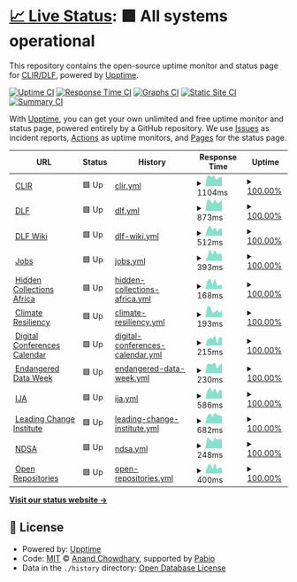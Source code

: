 # [📈 Live Status](https://clirdlf.github.io/uptime): <!--live status--> **🟩 All systems operational**

This repository contains the open-source uptime monitor and status page for [CLIR/DLF](http://clir.org), powered by [Upptime](https://github.com/upptime/upptime).

[![Uptime CI](https://github.com/clirdlf/uptime/workflows/Uptime%20CI/badge.svg)](https://github.com/clirdlf/uptime/actions?query=workflow%3A%22Uptime+CI%22)
[![Response Time CI](https://github.com/clirdlf/uptime/workflows/Response%20Time%20CI/badge.svg)](https://github.com/clirdlf/uptime/actions?query=workflow%3A%22Response+Time+CI%22)
[![Graphs CI](https://github.com/clirdlf/uptime/workflows/Graphs%20CI/badge.svg)](https://github.com/clirdlf/uptime/actions?query=workflow%3A%22Graphs+CI%22)
[![Static Site CI](https://github.com/clirdlf/uptime/workflows/Static%20Site%20CI/badge.svg)](https://github.com/clirdlf/uptime/actions?query=workflow%3A%22Static+Site+CI%22)
[![Summary CI](https://github.com/clirdlf/uptime/workflows/Summary%20CI/badge.svg)](https://github.com/clirdlf/uptime/actions?query=workflow%3A%22Summary+CI%22)

With [Upptime](https://upptime.js.org), you can get your own unlimited and free uptime monitor and status page, powered entirely by a GitHub repository. We use [Issues](https://github.com/clirdlf/uptime/issues) as incident reports, [Actions](https://github.com/clirdlf/uptime/actions) as uptime monitors, and [Pages](https://clirdlf.github.io/uptime) for the status page.

<!--start: status pages-->
<!-- This summary is generated by Upptime (https://github.com/upptime/upptime) -->
<!-- Do not edit this manually, your changes will be overwritten -->
<!-- prettier-ignore -->
| URL | Status | History | Response Time | Uptime |
| --- | ------ | ------- | ------------- | ------ |
| <img alt="" src="https://icons.duckduckgo.com/ip3/www.clir.org.ico" height="13"> [CLIR](https://www.clir.org) | 🟩 Up | [clir.yml](https://github.com/clirdlf/uptime/commits/HEAD/history/clir.yml) | <details><summary><img alt="Response time graph" src="./graphs/clir/response-time-week.png" height="20"> 1104ms</summary><br><a href="https://clirdlf.github.io/uptime/history/clir"><img alt="Response time 1167" src="https://img.shields.io/endpoint?url=https%3A%2F%2Fraw.githubusercontent.com%2Fclirdlf%2Fuptime%2FHEAD%2Fapi%2Fclir%2Fresponse-time.json"></a><br><a href="https://clirdlf.github.io/uptime/history/clir"><img alt="24-hour response time 1035" src="https://img.shields.io/endpoint?url=https%3A%2F%2Fraw.githubusercontent.com%2Fclirdlf%2Fuptime%2FHEAD%2Fapi%2Fclir%2Fresponse-time-day.json"></a><br><a href="https://clirdlf.github.io/uptime/history/clir"><img alt="7-day response time 1104" src="https://img.shields.io/endpoint?url=https%3A%2F%2Fraw.githubusercontent.com%2Fclirdlf%2Fuptime%2FHEAD%2Fapi%2Fclir%2Fresponse-time-week.json"></a><br><a href="https://clirdlf.github.io/uptime/history/clir"><img alt="30-day response time 1122" src="https://img.shields.io/endpoint?url=https%3A%2F%2Fraw.githubusercontent.com%2Fclirdlf%2Fuptime%2FHEAD%2Fapi%2Fclir%2Fresponse-time-month.json"></a><br><a href="https://clirdlf.github.io/uptime/history/clir"><img alt="1-year response time 1167" src="https://img.shields.io/endpoint?url=https%3A%2F%2Fraw.githubusercontent.com%2Fclirdlf%2Fuptime%2FHEAD%2Fapi%2Fclir%2Fresponse-time-year.json"></a></details> | <details><summary><a href="https://clirdlf.github.io/uptime/history/clir">100.00%</a></summary><a href="https://clirdlf.github.io/uptime/history/clir"><img alt="All-time uptime 100.00%" src="https://img.shields.io/endpoint?url=https%3A%2F%2Fraw.githubusercontent.com%2Fclirdlf%2Fuptime%2FHEAD%2Fapi%2Fclir%2Fuptime.json"></a><br><a href="https://clirdlf.github.io/uptime/history/clir"><img alt="24-hour uptime 100.00%" src="https://img.shields.io/endpoint?url=https%3A%2F%2Fraw.githubusercontent.com%2Fclirdlf%2Fuptime%2FHEAD%2Fapi%2Fclir%2Fuptime-day.json"></a><br><a href="https://clirdlf.github.io/uptime/history/clir"><img alt="7-day uptime 100.00%" src="https://img.shields.io/endpoint?url=https%3A%2F%2Fraw.githubusercontent.com%2Fclirdlf%2Fuptime%2FHEAD%2Fapi%2Fclir%2Fuptime-week.json"></a><br><a href="https://clirdlf.github.io/uptime/history/clir"><img alt="30-day uptime 100.00%" src="https://img.shields.io/endpoint?url=https%3A%2F%2Fraw.githubusercontent.com%2Fclirdlf%2Fuptime%2FHEAD%2Fapi%2Fclir%2Fuptime-month.json"></a><br><a href="https://clirdlf.github.io/uptime/history/clir"><img alt="1-year uptime 100.00%" src="https://img.shields.io/endpoint?url=https%3A%2F%2Fraw.githubusercontent.com%2Fclirdlf%2Fuptime%2FHEAD%2Fapi%2Fclir%2Fuptime-year.json"></a></details>
| <img alt="" src="https://icons.duckduckgo.com/ip3/www.diglib.org.ico" height="13"> [DLF](https://www.diglib.org) | 🟩 Up | [dlf.yml](https://github.com/clirdlf/uptime/commits/HEAD/history/dlf.yml) | <details><summary><img alt="Response time graph" src="./graphs/dlf/response-time-week.png" height="20"> 873ms</summary><br><a href="https://clirdlf.github.io/uptime/history/dlf"><img alt="Response time 872" src="https://img.shields.io/endpoint?url=https%3A%2F%2Fraw.githubusercontent.com%2Fclirdlf%2Fuptime%2FHEAD%2Fapi%2Fdlf%2Fresponse-time.json"></a><br><a href="https://clirdlf.github.io/uptime/history/dlf"><img alt="24-hour response time 986" src="https://img.shields.io/endpoint?url=https%3A%2F%2Fraw.githubusercontent.com%2Fclirdlf%2Fuptime%2FHEAD%2Fapi%2Fdlf%2Fresponse-time-day.json"></a><br><a href="https://clirdlf.github.io/uptime/history/dlf"><img alt="7-day response time 873" src="https://img.shields.io/endpoint?url=https%3A%2F%2Fraw.githubusercontent.com%2Fclirdlf%2Fuptime%2FHEAD%2Fapi%2Fdlf%2Fresponse-time-week.json"></a><br><a href="https://clirdlf.github.io/uptime/history/dlf"><img alt="30-day response time 887" src="https://img.shields.io/endpoint?url=https%3A%2F%2Fraw.githubusercontent.com%2Fclirdlf%2Fuptime%2FHEAD%2Fapi%2Fdlf%2Fresponse-time-month.json"></a><br><a href="https://clirdlf.github.io/uptime/history/dlf"><img alt="1-year response time 872" src="https://img.shields.io/endpoint?url=https%3A%2F%2Fraw.githubusercontent.com%2Fclirdlf%2Fuptime%2FHEAD%2Fapi%2Fdlf%2Fresponse-time-year.json"></a></details> | <details><summary><a href="https://clirdlf.github.io/uptime/history/dlf">100.00%</a></summary><a href="https://clirdlf.github.io/uptime/history/dlf"><img alt="All-time uptime 100.00%" src="https://img.shields.io/endpoint?url=https%3A%2F%2Fraw.githubusercontent.com%2Fclirdlf%2Fuptime%2FHEAD%2Fapi%2Fdlf%2Fuptime.json"></a><br><a href="https://clirdlf.github.io/uptime/history/dlf"><img alt="24-hour uptime 100.00%" src="https://img.shields.io/endpoint?url=https%3A%2F%2Fraw.githubusercontent.com%2Fclirdlf%2Fuptime%2FHEAD%2Fapi%2Fdlf%2Fuptime-day.json"></a><br><a href="https://clirdlf.github.io/uptime/history/dlf"><img alt="7-day uptime 100.00%" src="https://img.shields.io/endpoint?url=https%3A%2F%2Fraw.githubusercontent.com%2Fclirdlf%2Fuptime%2FHEAD%2Fapi%2Fdlf%2Fuptime-week.json"></a><br><a href="https://clirdlf.github.io/uptime/history/dlf"><img alt="30-day uptime 100.00%" src="https://img.shields.io/endpoint?url=https%3A%2F%2Fraw.githubusercontent.com%2Fclirdlf%2Fuptime%2FHEAD%2Fapi%2Fdlf%2Fuptime-month.json"></a><br><a href="https://clirdlf.github.io/uptime/history/dlf"><img alt="1-year uptime 100.00%" src="https://img.shields.io/endpoint?url=https%3A%2F%2Fraw.githubusercontent.com%2Fclirdlf%2Fuptime%2FHEAD%2Fapi%2Fdlf%2Fuptime-year.json"></a></details>
| <img alt="" src="https://icons.duckduckgo.com/ip3/wiki.diglib.org.ico" height="13"> [DLF Wiki](https://wiki.diglib.org) | 🟩 Up | [dlf-wiki.yml](https://github.com/clirdlf/uptime/commits/HEAD/history/dlf-wiki.yml) | <details><summary><img alt="Response time graph" src="./graphs/dlf-wiki/response-time-week.png" height="20"> 512ms</summary><br><a href="https://clirdlf.github.io/uptime/history/dlf-wiki"><img alt="Response time 508" src="https://img.shields.io/endpoint?url=https%3A%2F%2Fraw.githubusercontent.com%2Fclirdlf%2Fuptime%2FHEAD%2Fapi%2Fdlf-wiki%2Fresponse-time.json"></a><br><a href="https://clirdlf.github.io/uptime/history/dlf-wiki"><img alt="24-hour response time 516" src="https://img.shields.io/endpoint?url=https%3A%2F%2Fraw.githubusercontent.com%2Fclirdlf%2Fuptime%2FHEAD%2Fapi%2Fdlf-wiki%2Fresponse-time-day.json"></a><br><a href="https://clirdlf.github.io/uptime/history/dlf-wiki"><img alt="7-day response time 512" src="https://img.shields.io/endpoint?url=https%3A%2F%2Fraw.githubusercontent.com%2Fclirdlf%2Fuptime%2FHEAD%2Fapi%2Fdlf-wiki%2Fresponse-time-week.json"></a><br><a href="https://clirdlf.github.io/uptime/history/dlf-wiki"><img alt="30-day response time 518" src="https://img.shields.io/endpoint?url=https%3A%2F%2Fraw.githubusercontent.com%2Fclirdlf%2Fuptime%2FHEAD%2Fapi%2Fdlf-wiki%2Fresponse-time-month.json"></a><br><a href="https://clirdlf.github.io/uptime/history/dlf-wiki"><img alt="1-year response time 508" src="https://img.shields.io/endpoint?url=https%3A%2F%2Fraw.githubusercontent.com%2Fclirdlf%2Fuptime%2FHEAD%2Fapi%2Fdlf-wiki%2Fresponse-time-year.json"></a></details> | <details><summary><a href="https://clirdlf.github.io/uptime/history/dlf-wiki">100.00%</a></summary><a href="https://clirdlf.github.io/uptime/history/dlf-wiki"><img alt="All-time uptime 99.08%" src="https://img.shields.io/endpoint?url=https%3A%2F%2Fraw.githubusercontent.com%2Fclirdlf%2Fuptime%2FHEAD%2Fapi%2Fdlf-wiki%2Fuptime.json"></a><br><a href="https://clirdlf.github.io/uptime/history/dlf-wiki"><img alt="24-hour uptime 100.00%" src="https://img.shields.io/endpoint?url=https%3A%2F%2Fraw.githubusercontent.com%2Fclirdlf%2Fuptime%2FHEAD%2Fapi%2Fdlf-wiki%2Fuptime-day.json"></a><br><a href="https://clirdlf.github.io/uptime/history/dlf-wiki"><img alt="7-day uptime 100.00%" src="https://img.shields.io/endpoint?url=https%3A%2F%2Fraw.githubusercontent.com%2Fclirdlf%2Fuptime%2FHEAD%2Fapi%2Fdlf-wiki%2Fuptime-week.json"></a><br><a href="https://clirdlf.github.io/uptime/history/dlf-wiki"><img alt="30-day uptime 100.00%" src="https://img.shields.io/endpoint?url=https%3A%2F%2Fraw.githubusercontent.com%2Fclirdlf%2Fuptime%2FHEAD%2Fapi%2Fdlf-wiki%2Fuptime-month.json"></a><br><a href="https://clirdlf.github.io/uptime/history/dlf-wiki"><img alt="1-year uptime 99.08%" src="https://img.shields.io/endpoint?url=https%3A%2F%2Fraw.githubusercontent.com%2Fclirdlf%2Fuptime%2FHEAD%2Fapi%2Fdlf-wiki%2Fuptime-year.json"></a></details>
| <img alt="" src="https://icons.duckduckgo.com/ip3/jobs.diglib.org.ico" height="13"> [Jobs](https://jobs.diglib.org) | 🟩 Up | [jobs.yml](https://github.com/clirdlf/uptime/commits/HEAD/history/jobs.yml) | <details><summary><img alt="Response time graph" src="./graphs/jobs/response-time-week.png" height="20"> 393ms</summary><br><a href="https://clirdlf.github.io/uptime/history/jobs"><img alt="Response time 446" src="https://img.shields.io/endpoint?url=https%3A%2F%2Fraw.githubusercontent.com%2Fclirdlf%2Fuptime%2FHEAD%2Fapi%2Fjobs%2Fresponse-time.json"></a><br><a href="https://clirdlf.github.io/uptime/history/jobs"><img alt="24-hour response time 297" src="https://img.shields.io/endpoint?url=https%3A%2F%2Fraw.githubusercontent.com%2Fclirdlf%2Fuptime%2FHEAD%2Fapi%2Fjobs%2Fresponse-time-day.json"></a><br><a href="https://clirdlf.github.io/uptime/history/jobs"><img alt="7-day response time 393" src="https://img.shields.io/endpoint?url=https%3A%2F%2Fraw.githubusercontent.com%2Fclirdlf%2Fuptime%2FHEAD%2Fapi%2Fjobs%2Fresponse-time-week.json"></a><br><a href="https://clirdlf.github.io/uptime/history/jobs"><img alt="30-day response time 391" src="https://img.shields.io/endpoint?url=https%3A%2F%2Fraw.githubusercontent.com%2Fclirdlf%2Fuptime%2FHEAD%2Fapi%2Fjobs%2Fresponse-time-month.json"></a><br><a href="https://clirdlf.github.io/uptime/history/jobs"><img alt="1-year response time 446" src="https://img.shields.io/endpoint?url=https%3A%2F%2Fraw.githubusercontent.com%2Fclirdlf%2Fuptime%2FHEAD%2Fapi%2Fjobs%2Fresponse-time-year.json"></a></details> | <details><summary><a href="https://clirdlf.github.io/uptime/history/jobs">100.00%</a></summary><a href="https://clirdlf.github.io/uptime/history/jobs"><img alt="All-time uptime 99.38%" src="https://img.shields.io/endpoint?url=https%3A%2F%2Fraw.githubusercontent.com%2Fclirdlf%2Fuptime%2FHEAD%2Fapi%2Fjobs%2Fuptime.json"></a><br><a href="https://clirdlf.github.io/uptime/history/jobs"><img alt="24-hour uptime 100.00%" src="https://img.shields.io/endpoint?url=https%3A%2F%2Fraw.githubusercontent.com%2Fclirdlf%2Fuptime%2FHEAD%2Fapi%2Fjobs%2Fuptime-day.json"></a><br><a href="https://clirdlf.github.io/uptime/history/jobs"><img alt="7-day uptime 100.00%" src="https://img.shields.io/endpoint?url=https%3A%2F%2Fraw.githubusercontent.com%2Fclirdlf%2Fuptime%2FHEAD%2Fapi%2Fjobs%2Fuptime-week.json"></a><br><a href="https://clirdlf.github.io/uptime/history/jobs"><img alt="30-day uptime 100.00%" src="https://img.shields.io/endpoint?url=https%3A%2F%2Fraw.githubusercontent.com%2Fclirdlf%2Fuptime%2FHEAD%2Fapi%2Fjobs%2Fuptime-month.json"></a><br><a href="https://clirdlf.github.io/uptime/history/jobs"><img alt="1-year uptime 99.38%" src="https://img.shields.io/endpoint?url=https%3A%2F%2Fraw.githubusercontent.com%2Fclirdlf%2Fuptime%2FHEAD%2Fapi%2Fjobs%2Fuptime-year.json"></a></details>
| <img alt="" src="https://icons.duckduckgo.com/ip3/hiddencollections.africa.ico" height="13"> [Hidden Collections Africa](https://hiddencollections.africa) | 🟩 Up | [hidden-collections-africa.yml](https://github.com/clirdlf/uptime/commits/HEAD/history/hidden-collections-africa.yml) | <details><summary><img alt="Response time graph" src="./graphs/hidden-collections-africa/response-time-week.png" height="20"> 168ms</summary><br><a href="https://clirdlf.github.io/uptime/history/hidden-collections-africa"><img alt="Response time 178" src="https://img.shields.io/endpoint?url=https%3A%2F%2Fraw.githubusercontent.com%2Fclirdlf%2Fuptime%2FHEAD%2Fapi%2Fhidden-collections-africa%2Fresponse-time.json"></a><br><a href="https://clirdlf.github.io/uptime/history/hidden-collections-africa"><img alt="24-hour response time 117" src="https://img.shields.io/endpoint?url=https%3A%2F%2Fraw.githubusercontent.com%2Fclirdlf%2Fuptime%2FHEAD%2Fapi%2Fhidden-collections-africa%2Fresponse-time-day.json"></a><br><a href="https://clirdlf.github.io/uptime/history/hidden-collections-africa"><img alt="7-day response time 168" src="https://img.shields.io/endpoint?url=https%3A%2F%2Fraw.githubusercontent.com%2Fclirdlf%2Fuptime%2FHEAD%2Fapi%2Fhidden-collections-africa%2Fresponse-time-week.json"></a><br><a href="https://clirdlf.github.io/uptime/history/hidden-collections-africa"><img alt="30-day response time 186" src="https://img.shields.io/endpoint?url=https%3A%2F%2Fraw.githubusercontent.com%2Fclirdlf%2Fuptime%2FHEAD%2Fapi%2Fhidden-collections-africa%2Fresponse-time-month.json"></a><br><a href="https://clirdlf.github.io/uptime/history/hidden-collections-africa"><img alt="1-year response time 178" src="https://img.shields.io/endpoint?url=https%3A%2F%2Fraw.githubusercontent.com%2Fclirdlf%2Fuptime%2FHEAD%2Fapi%2Fhidden-collections-africa%2Fresponse-time-year.json"></a></details> | <details><summary><a href="https://clirdlf.github.io/uptime/history/hidden-collections-africa">100.00%</a></summary><a href="https://clirdlf.github.io/uptime/history/hidden-collections-africa"><img alt="All-time uptime 100.00%" src="https://img.shields.io/endpoint?url=https%3A%2F%2Fraw.githubusercontent.com%2Fclirdlf%2Fuptime%2FHEAD%2Fapi%2Fhidden-collections-africa%2Fuptime.json"></a><br><a href="https://clirdlf.github.io/uptime/history/hidden-collections-africa"><img alt="24-hour uptime 100.00%" src="https://img.shields.io/endpoint?url=https%3A%2F%2Fraw.githubusercontent.com%2Fclirdlf%2Fuptime%2FHEAD%2Fapi%2Fhidden-collections-africa%2Fuptime-day.json"></a><br><a href="https://clirdlf.github.io/uptime/history/hidden-collections-africa"><img alt="7-day uptime 100.00%" src="https://img.shields.io/endpoint?url=https%3A%2F%2Fraw.githubusercontent.com%2Fclirdlf%2Fuptime%2FHEAD%2Fapi%2Fhidden-collections-africa%2Fuptime-week.json"></a><br><a href="https://clirdlf.github.io/uptime/history/hidden-collections-africa"><img alt="30-day uptime 100.00%" src="https://img.shields.io/endpoint?url=https%3A%2F%2Fraw.githubusercontent.com%2Fclirdlf%2Fuptime%2FHEAD%2Fapi%2Fhidden-collections-africa%2Fuptime-month.json"></a><br><a href="https://clirdlf.github.io/uptime/history/hidden-collections-africa"><img alt="1-year uptime 100.00%" src="https://img.shields.io/endpoint?url=https%3A%2F%2Fraw.githubusercontent.com%2Fclirdlf%2Fuptime%2FHEAD%2Fapi%2Fhidden-collections-africa%2Fuptime-year.json"></a></details>
| <img alt="" src="https://icons.duckduckgo.com/ip3/climate-resiliency.clir.org.ico" height="13"> [Climate Resiliency](https://climate-resiliency.clir.org/) | 🟩 Up | [climate-resiliency.yml](https://github.com/clirdlf/uptime/commits/HEAD/history/climate-resiliency.yml) | <details><summary><img alt="Response time graph" src="./graphs/climate-resiliency/response-time-week.png" height="20"> 193ms</summary><br><a href="https://clirdlf.github.io/uptime/history/climate-resiliency"><img alt="Response time 207" src="https://img.shields.io/endpoint?url=https%3A%2F%2Fraw.githubusercontent.com%2Fclirdlf%2Fuptime%2FHEAD%2Fapi%2Fclimate-resiliency%2Fresponse-time.json"></a><br><a href="https://clirdlf.github.io/uptime/history/climate-resiliency"><img alt="24-hour response time 202" src="https://img.shields.io/endpoint?url=https%3A%2F%2Fraw.githubusercontent.com%2Fclirdlf%2Fuptime%2FHEAD%2Fapi%2Fclimate-resiliency%2Fresponse-time-day.json"></a><br><a href="https://clirdlf.github.io/uptime/history/climate-resiliency"><img alt="7-day response time 193" src="https://img.shields.io/endpoint?url=https%3A%2F%2Fraw.githubusercontent.com%2Fclirdlf%2Fuptime%2FHEAD%2Fapi%2Fclimate-resiliency%2Fresponse-time-week.json"></a><br><a href="https://clirdlf.github.io/uptime/history/climate-resiliency"><img alt="30-day response time 217" src="https://img.shields.io/endpoint?url=https%3A%2F%2Fraw.githubusercontent.com%2Fclirdlf%2Fuptime%2FHEAD%2Fapi%2Fclimate-resiliency%2Fresponse-time-month.json"></a><br><a href="https://clirdlf.github.io/uptime/history/climate-resiliency"><img alt="1-year response time 207" src="https://img.shields.io/endpoint?url=https%3A%2F%2Fraw.githubusercontent.com%2Fclirdlf%2Fuptime%2FHEAD%2Fapi%2Fclimate-resiliency%2Fresponse-time-year.json"></a></details> | <details><summary><a href="https://clirdlf.github.io/uptime/history/climate-resiliency">100.00%</a></summary><a href="https://clirdlf.github.io/uptime/history/climate-resiliency"><img alt="All-time uptime 100.00%" src="https://img.shields.io/endpoint?url=https%3A%2F%2Fraw.githubusercontent.com%2Fclirdlf%2Fuptime%2FHEAD%2Fapi%2Fclimate-resiliency%2Fuptime.json"></a><br><a href="https://clirdlf.github.io/uptime/history/climate-resiliency"><img alt="24-hour uptime 100.00%" src="https://img.shields.io/endpoint?url=https%3A%2F%2Fraw.githubusercontent.com%2Fclirdlf%2Fuptime%2FHEAD%2Fapi%2Fclimate-resiliency%2Fuptime-day.json"></a><br><a href="https://clirdlf.github.io/uptime/history/climate-resiliency"><img alt="7-day uptime 100.00%" src="https://img.shields.io/endpoint?url=https%3A%2F%2Fraw.githubusercontent.com%2Fclirdlf%2Fuptime%2FHEAD%2Fapi%2Fclimate-resiliency%2Fuptime-week.json"></a><br><a href="https://clirdlf.github.io/uptime/history/climate-resiliency"><img alt="30-day uptime 100.00%" src="https://img.shields.io/endpoint?url=https%3A%2F%2Fraw.githubusercontent.com%2Fclirdlf%2Fuptime%2FHEAD%2Fapi%2Fclimate-resiliency%2Fuptime-month.json"></a><br><a href="https://clirdlf.github.io/uptime/history/climate-resiliency"><img alt="1-year uptime 100.00%" src="https://img.shields.io/endpoint?url=https%3A%2F%2Fraw.githubusercontent.com%2Fclirdlf%2Fuptime%2FHEAD%2Fapi%2Fclimate-resiliency%2Fuptime-year.json"></a></details>
| <img alt="" src="https://icons.duckduckgo.com/ip3/digital-conferences-calendar.info.ico" height="13"> [Digital Conferences Calendar](https://digital-conferences-calendar.info) | 🟩 Up | [digital-conferences-calendar.yml](https://github.com/clirdlf/uptime/commits/HEAD/history/digital-conferences-calendar.yml) | <details><summary><img alt="Response time graph" src="./graphs/digital-conferences-calendar/response-time-week.png" height="20"> 215ms</summary><br><a href="https://clirdlf.github.io/uptime/history/digital-conferences-calendar"><img alt="Response time 232" src="https://img.shields.io/endpoint?url=https%3A%2F%2Fraw.githubusercontent.com%2Fclirdlf%2Fuptime%2FHEAD%2Fapi%2Fdigital-conferences-calendar%2Fresponse-time.json"></a><br><a href="https://clirdlf.github.io/uptime/history/digital-conferences-calendar"><img alt="24-hour response time 238" src="https://img.shields.io/endpoint?url=https%3A%2F%2Fraw.githubusercontent.com%2Fclirdlf%2Fuptime%2FHEAD%2Fapi%2Fdigital-conferences-calendar%2Fresponse-time-day.json"></a><br><a href="https://clirdlf.github.io/uptime/history/digital-conferences-calendar"><img alt="7-day response time 215" src="https://img.shields.io/endpoint?url=https%3A%2F%2Fraw.githubusercontent.com%2Fclirdlf%2Fuptime%2FHEAD%2Fapi%2Fdigital-conferences-calendar%2Fresponse-time-week.json"></a><br><a href="https://clirdlf.github.io/uptime/history/digital-conferences-calendar"><img alt="30-day response time 268" src="https://img.shields.io/endpoint?url=https%3A%2F%2Fraw.githubusercontent.com%2Fclirdlf%2Fuptime%2FHEAD%2Fapi%2Fdigital-conferences-calendar%2Fresponse-time-month.json"></a><br><a href="https://clirdlf.github.io/uptime/history/digital-conferences-calendar"><img alt="1-year response time 232" src="https://img.shields.io/endpoint?url=https%3A%2F%2Fraw.githubusercontent.com%2Fclirdlf%2Fuptime%2FHEAD%2Fapi%2Fdigital-conferences-calendar%2Fresponse-time-year.json"></a></details> | <details><summary><a href="https://clirdlf.github.io/uptime/history/digital-conferences-calendar">100.00%</a></summary><a href="https://clirdlf.github.io/uptime/history/digital-conferences-calendar"><img alt="All-time uptime 100.00%" src="https://img.shields.io/endpoint?url=https%3A%2F%2Fraw.githubusercontent.com%2Fclirdlf%2Fuptime%2FHEAD%2Fapi%2Fdigital-conferences-calendar%2Fuptime.json"></a><br><a href="https://clirdlf.github.io/uptime/history/digital-conferences-calendar"><img alt="24-hour uptime 100.00%" src="https://img.shields.io/endpoint?url=https%3A%2F%2Fraw.githubusercontent.com%2Fclirdlf%2Fuptime%2FHEAD%2Fapi%2Fdigital-conferences-calendar%2Fuptime-day.json"></a><br><a href="https://clirdlf.github.io/uptime/history/digital-conferences-calendar"><img alt="7-day uptime 100.00%" src="https://img.shields.io/endpoint?url=https%3A%2F%2Fraw.githubusercontent.com%2Fclirdlf%2Fuptime%2FHEAD%2Fapi%2Fdigital-conferences-calendar%2Fuptime-week.json"></a><br><a href="https://clirdlf.github.io/uptime/history/digital-conferences-calendar"><img alt="30-day uptime 100.00%" src="https://img.shields.io/endpoint?url=https%3A%2F%2Fraw.githubusercontent.com%2Fclirdlf%2Fuptime%2FHEAD%2Fapi%2Fdigital-conferences-calendar%2Fuptime-month.json"></a><br><a href="https://clirdlf.github.io/uptime/history/digital-conferences-calendar"><img alt="1-year uptime 100.00%" src="https://img.shields.io/endpoint?url=https%3A%2F%2Fraw.githubusercontent.com%2Fclirdlf%2Fuptime%2FHEAD%2Fapi%2Fdigital-conferences-calendar%2Fuptime-year.json"></a></details>
| <img alt="" src="https://icons.duckduckgo.com/ip3/endangereddataweek.org.ico" height="13"> [Endangered Data Week](https://endangereddataweek.org) | 🟩 Up | [endangered-data-week.yml](https://github.com/clirdlf/uptime/commits/HEAD/history/endangered-data-week.yml) | <details><summary><img alt="Response time graph" src="./graphs/endangered-data-week/response-time-week.png" height="20"> 230ms</summary><br><a href="https://clirdlf.github.io/uptime/history/endangered-data-week"><img alt="Response time 212" src="https://img.shields.io/endpoint?url=https%3A%2F%2Fraw.githubusercontent.com%2Fclirdlf%2Fuptime%2FHEAD%2Fapi%2Fendangered-data-week%2Fresponse-time.json"></a><br><a href="https://clirdlf.github.io/uptime/history/endangered-data-week"><img alt="24-hour response time 261" src="https://img.shields.io/endpoint?url=https%3A%2F%2Fraw.githubusercontent.com%2Fclirdlf%2Fuptime%2FHEAD%2Fapi%2Fendangered-data-week%2Fresponse-time-day.json"></a><br><a href="https://clirdlf.github.io/uptime/history/endangered-data-week"><img alt="7-day response time 230" src="https://img.shields.io/endpoint?url=https%3A%2F%2Fraw.githubusercontent.com%2Fclirdlf%2Fuptime%2FHEAD%2Fapi%2Fendangered-data-week%2Fresponse-time-week.json"></a><br><a href="https://clirdlf.github.io/uptime/history/endangered-data-week"><img alt="30-day response time 220" src="https://img.shields.io/endpoint?url=https%3A%2F%2Fraw.githubusercontent.com%2Fclirdlf%2Fuptime%2FHEAD%2Fapi%2Fendangered-data-week%2Fresponse-time-month.json"></a><br><a href="https://clirdlf.github.io/uptime/history/endangered-data-week"><img alt="1-year response time 212" src="https://img.shields.io/endpoint?url=https%3A%2F%2Fraw.githubusercontent.com%2Fclirdlf%2Fuptime%2FHEAD%2Fapi%2Fendangered-data-week%2Fresponse-time-year.json"></a></details> | <details><summary><a href="https://clirdlf.github.io/uptime/history/endangered-data-week">100.00%</a></summary><a href="https://clirdlf.github.io/uptime/history/endangered-data-week"><img alt="All-time uptime 100.00%" src="https://img.shields.io/endpoint?url=https%3A%2F%2Fraw.githubusercontent.com%2Fclirdlf%2Fuptime%2FHEAD%2Fapi%2Fendangered-data-week%2Fuptime.json"></a><br><a href="https://clirdlf.github.io/uptime/history/endangered-data-week"><img alt="24-hour uptime 100.00%" src="https://img.shields.io/endpoint?url=https%3A%2F%2Fraw.githubusercontent.com%2Fclirdlf%2Fuptime%2FHEAD%2Fapi%2Fendangered-data-week%2Fuptime-day.json"></a><br><a href="https://clirdlf.github.io/uptime/history/endangered-data-week"><img alt="7-day uptime 100.00%" src="https://img.shields.io/endpoint?url=https%3A%2F%2Fraw.githubusercontent.com%2Fclirdlf%2Fuptime%2FHEAD%2Fapi%2Fendangered-data-week%2Fuptime-week.json"></a><br><a href="https://clirdlf.github.io/uptime/history/endangered-data-week"><img alt="30-day uptime 100.00%" src="https://img.shields.io/endpoint?url=https%3A%2F%2Fraw.githubusercontent.com%2Fclirdlf%2Fuptime%2FHEAD%2Fapi%2Fendangered-data-week%2Fuptime-month.json"></a><br><a href="https://clirdlf.github.io/uptime/history/endangered-data-week"><img alt="1-year uptime 100.00%" src="https://img.shields.io/endpoint?url=https%3A%2F%2Fraw.githubusercontent.com%2Fclirdlf%2Fuptime%2FHEAD%2Fapi%2Fendangered-data-week%2Fuptime-year.json"></a></details>
| <img alt="" src="https://icons.duckduckgo.com/ip3/ijarchive.org.ico" height="13"> [IJA](https://ijarchive.org) | 🟩 Up | [ija.yml](https://github.com/clirdlf/uptime/commits/HEAD/history/ija.yml) | <details><summary><img alt="Response time graph" src="./graphs/ija/response-time-week.png" height="20"> 586ms</summary><br><a href="https://clirdlf.github.io/uptime/history/ija"><img alt="Response time 583" src="https://img.shields.io/endpoint?url=https%3A%2F%2Fraw.githubusercontent.com%2Fclirdlf%2Fuptime%2FHEAD%2Fapi%2Fija%2Fresponse-time.json"></a><br><a href="https://clirdlf.github.io/uptime/history/ija"><img alt="24-hour response time 572" src="https://img.shields.io/endpoint?url=https%3A%2F%2Fraw.githubusercontent.com%2Fclirdlf%2Fuptime%2FHEAD%2Fapi%2Fija%2Fresponse-time-day.json"></a><br><a href="https://clirdlf.github.io/uptime/history/ija"><img alt="7-day response time 586" src="https://img.shields.io/endpoint?url=https%3A%2F%2Fraw.githubusercontent.com%2Fclirdlf%2Fuptime%2FHEAD%2Fapi%2Fija%2Fresponse-time-week.json"></a><br><a href="https://clirdlf.github.io/uptime/history/ija"><img alt="30-day response time 618" src="https://img.shields.io/endpoint?url=https%3A%2F%2Fraw.githubusercontent.com%2Fclirdlf%2Fuptime%2FHEAD%2Fapi%2Fija%2Fresponse-time-month.json"></a><br><a href="https://clirdlf.github.io/uptime/history/ija"><img alt="1-year response time 583" src="https://img.shields.io/endpoint?url=https%3A%2F%2Fraw.githubusercontent.com%2Fclirdlf%2Fuptime%2FHEAD%2Fapi%2Fija%2Fresponse-time-year.json"></a></details> | <details><summary><a href="https://clirdlf.github.io/uptime/history/ija">100.00%</a></summary><a href="https://clirdlf.github.io/uptime/history/ija"><img alt="All-time uptime 100.00%" src="https://img.shields.io/endpoint?url=https%3A%2F%2Fraw.githubusercontent.com%2Fclirdlf%2Fuptime%2FHEAD%2Fapi%2Fija%2Fuptime.json"></a><br><a href="https://clirdlf.github.io/uptime/history/ija"><img alt="24-hour uptime 100.00%" src="https://img.shields.io/endpoint?url=https%3A%2F%2Fraw.githubusercontent.com%2Fclirdlf%2Fuptime%2FHEAD%2Fapi%2Fija%2Fuptime-day.json"></a><br><a href="https://clirdlf.github.io/uptime/history/ija"><img alt="7-day uptime 100.00%" src="https://img.shields.io/endpoint?url=https%3A%2F%2Fraw.githubusercontent.com%2Fclirdlf%2Fuptime%2FHEAD%2Fapi%2Fija%2Fuptime-week.json"></a><br><a href="https://clirdlf.github.io/uptime/history/ija"><img alt="30-day uptime 100.00%" src="https://img.shields.io/endpoint?url=https%3A%2F%2Fraw.githubusercontent.com%2Fclirdlf%2Fuptime%2FHEAD%2Fapi%2Fija%2Fuptime-month.json"></a><br><a href="https://clirdlf.github.io/uptime/history/ija"><img alt="1-year uptime 100.00%" src="https://img.shields.io/endpoint?url=https%3A%2F%2Fraw.githubusercontent.com%2Fclirdlf%2Fuptime%2FHEAD%2Fapi%2Fija%2Fuptime-year.json"></a></details>
| <img alt="" src="https://icons.duckduckgo.com/ip3/leadingchangeinstitute.org.ico" height="13"> [Leading Change Institute](https://leadingchangeinstitute.org) | 🟩 Up | [leading-change-institute.yml](https://github.com/clirdlf/uptime/commits/HEAD/history/leading-change-institute.yml) | <details><summary><img alt="Response time graph" src="./graphs/leading-change-institute/response-time-week.png" height="20"> 682ms</summary><br><a href="https://clirdlf.github.io/uptime/history/leading-change-institute"><img alt="Response time 759" src="https://img.shields.io/endpoint?url=https%3A%2F%2Fraw.githubusercontent.com%2Fclirdlf%2Fuptime%2FHEAD%2Fapi%2Fleading-change-institute%2Fresponse-time.json"></a><br><a href="https://clirdlf.github.io/uptime/history/leading-change-institute"><img alt="24-hour response time 591" src="https://img.shields.io/endpoint?url=https%3A%2F%2Fraw.githubusercontent.com%2Fclirdlf%2Fuptime%2FHEAD%2Fapi%2Fleading-change-institute%2Fresponse-time-day.json"></a><br><a href="https://clirdlf.github.io/uptime/history/leading-change-institute"><img alt="7-day response time 682" src="https://img.shields.io/endpoint?url=https%3A%2F%2Fraw.githubusercontent.com%2Fclirdlf%2Fuptime%2FHEAD%2Fapi%2Fleading-change-institute%2Fresponse-time-week.json"></a><br><a href="https://clirdlf.github.io/uptime/history/leading-change-institute"><img alt="30-day response time 712" src="https://img.shields.io/endpoint?url=https%3A%2F%2Fraw.githubusercontent.com%2Fclirdlf%2Fuptime%2FHEAD%2Fapi%2Fleading-change-institute%2Fresponse-time-month.json"></a><br><a href="https://clirdlf.github.io/uptime/history/leading-change-institute"><img alt="1-year response time 759" src="https://img.shields.io/endpoint?url=https%3A%2F%2Fraw.githubusercontent.com%2Fclirdlf%2Fuptime%2FHEAD%2Fapi%2Fleading-change-institute%2Fresponse-time-year.json"></a></details> | <details><summary><a href="https://clirdlf.github.io/uptime/history/leading-change-institute">100.00%</a></summary><a href="https://clirdlf.github.io/uptime/history/leading-change-institute"><img alt="All-time uptime 100.00%" src="https://img.shields.io/endpoint?url=https%3A%2F%2Fraw.githubusercontent.com%2Fclirdlf%2Fuptime%2FHEAD%2Fapi%2Fleading-change-institute%2Fuptime.json"></a><br><a href="https://clirdlf.github.io/uptime/history/leading-change-institute"><img alt="24-hour uptime 100.00%" src="https://img.shields.io/endpoint?url=https%3A%2F%2Fraw.githubusercontent.com%2Fclirdlf%2Fuptime%2FHEAD%2Fapi%2Fleading-change-institute%2Fuptime-day.json"></a><br><a href="https://clirdlf.github.io/uptime/history/leading-change-institute"><img alt="7-day uptime 100.00%" src="https://img.shields.io/endpoint?url=https%3A%2F%2Fraw.githubusercontent.com%2Fclirdlf%2Fuptime%2FHEAD%2Fapi%2Fleading-change-institute%2Fuptime-week.json"></a><br><a href="https://clirdlf.github.io/uptime/history/leading-change-institute"><img alt="30-day uptime 100.00%" src="https://img.shields.io/endpoint?url=https%3A%2F%2Fraw.githubusercontent.com%2Fclirdlf%2Fuptime%2FHEAD%2Fapi%2Fleading-change-institute%2Fuptime-month.json"></a><br><a href="https://clirdlf.github.io/uptime/history/leading-change-institute"><img alt="1-year uptime 100.00%" src="https://img.shields.io/endpoint?url=https%3A%2F%2Fraw.githubusercontent.com%2Fclirdlf%2Fuptime%2FHEAD%2Fapi%2Fleading-change-institute%2Fuptime-year.json"></a></details>
| <img alt="" src="https://icons.duckduckgo.com/ip3/ndsa.org.ico" height="13"> [NDSA](https://ndsa.org) | 🟩 Up | [ndsa.yml](https://github.com/clirdlf/uptime/commits/HEAD/history/ndsa.yml) | <details><summary><img alt="Response time graph" src="./graphs/ndsa/response-time-week.png" height="20"> 248ms</summary><br><a href="https://clirdlf.github.io/uptime/history/ndsa"><img alt="Response time 226" src="https://img.shields.io/endpoint?url=https%3A%2F%2Fraw.githubusercontent.com%2Fclirdlf%2Fuptime%2FHEAD%2Fapi%2Fndsa%2Fresponse-time.json"></a><br><a href="https://clirdlf.github.io/uptime/history/ndsa"><img alt="24-hour response time 239" src="https://img.shields.io/endpoint?url=https%3A%2F%2Fraw.githubusercontent.com%2Fclirdlf%2Fuptime%2FHEAD%2Fapi%2Fndsa%2Fresponse-time-day.json"></a><br><a href="https://clirdlf.github.io/uptime/history/ndsa"><img alt="7-day response time 248" src="https://img.shields.io/endpoint?url=https%3A%2F%2Fraw.githubusercontent.com%2Fclirdlf%2Fuptime%2FHEAD%2Fapi%2Fndsa%2Fresponse-time-week.json"></a><br><a href="https://clirdlf.github.io/uptime/history/ndsa"><img alt="30-day response time 232" src="https://img.shields.io/endpoint?url=https%3A%2F%2Fraw.githubusercontent.com%2Fclirdlf%2Fuptime%2FHEAD%2Fapi%2Fndsa%2Fresponse-time-month.json"></a><br><a href="https://clirdlf.github.io/uptime/history/ndsa"><img alt="1-year response time 226" src="https://img.shields.io/endpoint?url=https%3A%2F%2Fraw.githubusercontent.com%2Fclirdlf%2Fuptime%2FHEAD%2Fapi%2Fndsa%2Fresponse-time-year.json"></a></details> | <details><summary><a href="https://clirdlf.github.io/uptime/history/ndsa">100.00%</a></summary><a href="https://clirdlf.github.io/uptime/history/ndsa"><img alt="All-time uptime 100.00%" src="https://img.shields.io/endpoint?url=https%3A%2F%2Fraw.githubusercontent.com%2Fclirdlf%2Fuptime%2FHEAD%2Fapi%2Fndsa%2Fuptime.json"></a><br><a href="https://clirdlf.github.io/uptime/history/ndsa"><img alt="24-hour uptime 100.00%" src="https://img.shields.io/endpoint?url=https%3A%2F%2Fraw.githubusercontent.com%2Fclirdlf%2Fuptime%2FHEAD%2Fapi%2Fndsa%2Fuptime-day.json"></a><br><a href="https://clirdlf.github.io/uptime/history/ndsa"><img alt="7-day uptime 100.00%" src="https://img.shields.io/endpoint?url=https%3A%2F%2Fraw.githubusercontent.com%2Fclirdlf%2Fuptime%2FHEAD%2Fapi%2Fndsa%2Fuptime-week.json"></a><br><a href="https://clirdlf.github.io/uptime/history/ndsa"><img alt="30-day uptime 100.00%" src="https://img.shields.io/endpoint?url=https%3A%2F%2Fraw.githubusercontent.com%2Fclirdlf%2Fuptime%2FHEAD%2Fapi%2Fndsa%2Fuptime-month.json"></a><br><a href="https://clirdlf.github.io/uptime/history/ndsa"><img alt="1-year uptime 100.00%" src="https://img.shields.io/endpoint?url=https%3A%2F%2Fraw.githubusercontent.com%2Fclirdlf%2Fuptime%2FHEAD%2Fapi%2Fndsa%2Fuptime-year.json"></a></details>
| <img alt="" src="https://icons.duckduckgo.com/ip3/www.openrepositories.org.ico" height="13"> [Open Repositories](https://www.openrepositories.org/) | 🟩 Up | [open-repositories.yml](https://github.com/clirdlf/uptime/commits/HEAD/history/open-repositories.yml) | <details><summary><img alt="Response time graph" src="./graphs/open-repositories/response-time-week.png" height="20"> 400ms</summary><br><a href="https://clirdlf.github.io/uptime/history/open-repositories"><img alt="Response time 471" src="https://img.shields.io/endpoint?url=https%3A%2F%2Fraw.githubusercontent.com%2Fclirdlf%2Fuptime%2FHEAD%2Fapi%2Fopen-repositories%2Fresponse-time.json"></a><br><a href="https://clirdlf.github.io/uptime/history/open-repositories"><img alt="24-hour response time 256" src="https://img.shields.io/endpoint?url=https%3A%2F%2Fraw.githubusercontent.com%2Fclirdlf%2Fuptime%2FHEAD%2Fapi%2Fopen-repositories%2Fresponse-time-day.json"></a><br><a href="https://clirdlf.github.io/uptime/history/open-repositories"><img alt="7-day response time 400" src="https://img.shields.io/endpoint?url=https%3A%2F%2Fraw.githubusercontent.com%2Fclirdlf%2Fuptime%2FHEAD%2Fapi%2Fopen-repositories%2Fresponse-time-week.json"></a><br><a href="https://clirdlf.github.io/uptime/history/open-repositories"><img alt="30-day response time 492" src="https://img.shields.io/endpoint?url=https%3A%2F%2Fraw.githubusercontent.com%2Fclirdlf%2Fuptime%2FHEAD%2Fapi%2Fopen-repositories%2Fresponse-time-month.json"></a><br><a href="https://clirdlf.github.io/uptime/history/open-repositories"><img alt="1-year response time 471" src="https://img.shields.io/endpoint?url=https%3A%2F%2Fraw.githubusercontent.com%2Fclirdlf%2Fuptime%2FHEAD%2Fapi%2Fopen-repositories%2Fresponse-time-year.json"></a></details> | <details><summary><a href="https://clirdlf.github.io/uptime/history/open-repositories">100.00%</a></summary><a href="https://clirdlf.github.io/uptime/history/open-repositories"><img alt="All-time uptime 100.00%" src="https://img.shields.io/endpoint?url=https%3A%2F%2Fraw.githubusercontent.com%2Fclirdlf%2Fuptime%2FHEAD%2Fapi%2Fopen-repositories%2Fuptime.json"></a><br><a href="https://clirdlf.github.io/uptime/history/open-repositories"><img alt="24-hour uptime 100.00%" src="https://img.shields.io/endpoint?url=https%3A%2F%2Fraw.githubusercontent.com%2Fclirdlf%2Fuptime%2FHEAD%2Fapi%2Fopen-repositories%2Fuptime-day.json"></a><br><a href="https://clirdlf.github.io/uptime/history/open-repositories"><img alt="7-day uptime 100.00%" src="https://img.shields.io/endpoint?url=https%3A%2F%2Fraw.githubusercontent.com%2Fclirdlf%2Fuptime%2FHEAD%2Fapi%2Fopen-repositories%2Fuptime-week.json"></a><br><a href="https://clirdlf.github.io/uptime/history/open-repositories"><img alt="30-day uptime 100.00%" src="https://img.shields.io/endpoint?url=https%3A%2F%2Fraw.githubusercontent.com%2Fclirdlf%2Fuptime%2FHEAD%2Fapi%2Fopen-repositories%2Fuptime-month.json"></a><br><a href="https://clirdlf.github.io/uptime/history/open-repositories"><img alt="1-year uptime 100.00%" src="https://img.shields.io/endpoint?url=https%3A%2F%2Fraw.githubusercontent.com%2Fclirdlf%2Fuptime%2FHEAD%2Fapi%2Fopen-repositories%2Fuptime-year.json"></a></details>

<!--end: status pages-->

[**Visit our status website →**](https://clirdlf.github.io/uptime)

## 📄 License

- Powered by: [Upptime](https://github.com/upptime/upptime)
- Code: [MIT](./LICENSE) © [Anand Chowdhary](https://anandchowdhary.com), supported by [Pabio](https://pabio.com)
- Data in the `./history` directory: [Open Database License](https://opendatacommons.org/licenses/odbl/1-0/)
